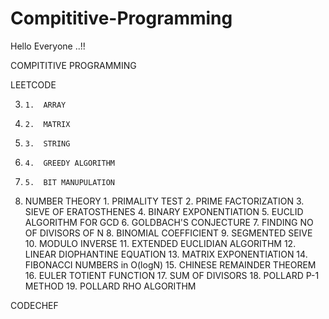 # Compititive-Programming

Hello Everyone ..!!

COMPITITIVE PROGRAMMING

LEETCODE
 
3.     1.  ARRAY
4.     2.  MATRIX
5.     3.  STRING
6.     4.  GREEDY ALGORITHM
7.     5.  BIT MANUPULATION

8. NUMBER THEORY
       1.  PRIMALITY TEST
       2.  PRIME FACTORIZATION
       3.  SIEVE OF ERATOSTHENES
       4.  BINARY EXPONENTIATION
       5.  EUCLID ALGORITHM FOR GCD
       6.  GOLDBACH'S CONJECTURE
       7.  FINDING NO OF DIVISORS OF N
       8.  BINOMIAL COEFFICIENT
       9.  SEGMENTED SEIVE
       10. MODULO INVERSE
       11. EXTENDED EUCLIDIAN ALGORITHM
       12. LINEAR DIOPHANTINE EQUATION
       13. MATRIX EXPONENTIATION
       14. FIBONACCI NUMBERS in O(logN)
       15. CHINESE REMAINDER THEOREM
       16. EULER TOTIENT FUNCTION
       17. SUM OF DIVISORS
       18. POLLARD P-1 METHOD
       19. POLLARD RHO ALGORITHM




CODECHEF
